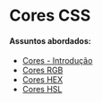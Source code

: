 # Cores CSS

#### Assuntos abordados: 

- [Cores - Introdução](aulas/2.1-cores)
- [Cores RGB](aulas/2.2-cores-rgb)
- [Cores HEX](aulas/2.3-cores-hex)
- [Cores HSL](aulas/2.4-cores-hsl)

